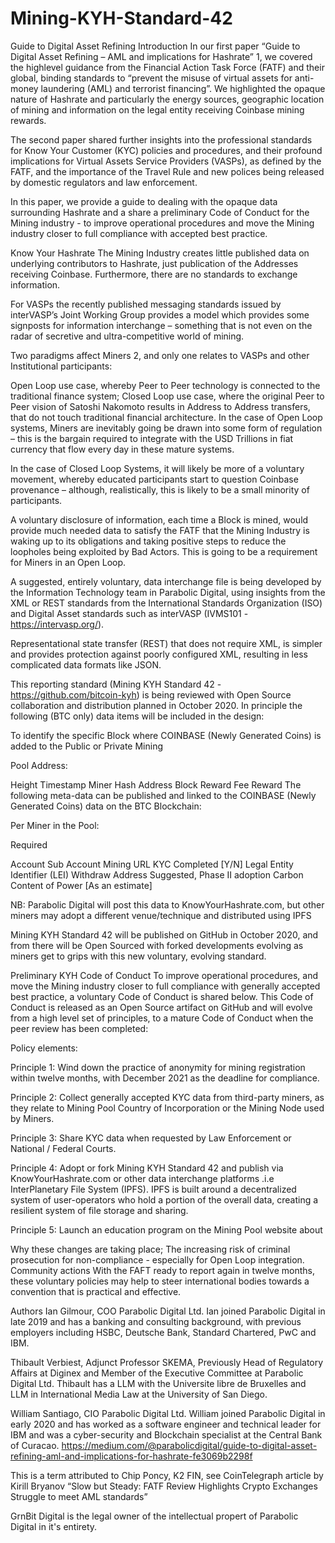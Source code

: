 # Mining-KYH-Standard-42
Guide to Digital Asset Refining
Introduction
In our first paper “Guide to Digital Asset Refining – AML and implications for Hashrate” 1, we covered the highlevel guidance from the Financial Action Task Force (FATF) and their global, binding standards to “prevent the misuse of virtual assets for anti-money laundering (AML) and terrorist financing”. We highlighted the opaque nature of Hashrate and particularly the energy sources, geographic location of mining and information on the legal entity receiving Coinbase mining rewards.

The second paper shared further insights into the professional standards for Know Your Customer (KYC) policies and procedures, and their profound implications for Virtual Assets Service Providers (VASPs), as defined by the FATF, and the importance of the Travel Rule and new polices being released by domestic regulators and law enforcement.

In this paper, we provide a guide to dealing with the opaque data surrounding Hashrate and a share a preliminary Code of Conduct for the Mining industry - to improve operational procedures and move the Mining industry closer to full compliance with accepted best practice.

Know Your Hashrate
The Mining Industry creates little published data on underlying contributors to Hashrate, just publication of the Addresses receiving Coinbase. Furthermore, there are no standards to exchange information.

For VASPs the recently published messaging standards issued by interVASP’s Joint Working Group provides a model which provides some signposts for information interchange – something that is not even on the radar of secretive and ultra-competitive world of mining.

Two paradigms affect Miners 2, and only one relates to VASPs and other Institutional participants:

Open Loop use case, whereby Peer to Peer technology is connected to the traditional finance system;
Closed Loop use case, where the original Peer to Peer vision of Satoshi Nakomoto results in Address to Address transfers, that do not touch traditional financial architecture.
In the case of Open Loop systems, Miners are inevitably going be drawn into some form of regulation – this is the bargain required to integrate with the USD Trillions in fiat currency that flow every day in these mature systems.

In the case of Closed Loop Systems, it will likely be more of a voluntary movement, whereby educated participants start to question Coinbase provenance – although, realistically, this is likely to be a small minority of participants.

A voluntary disclosure of information, each time a Block is mined, would provide much needed data to satisfy the FATF that the Mining Industry is waking up to its obligations and taking positive steps to reduce the loopholes being exploited by Bad Actors. This is going to be a requirement for Miners in an Open Loop.

A suggested, entirely voluntary, data interchange file is being developed by the Information Technology team in Parabolic Digital, using insights from the XML or REST standards from the International Standards Organization (ISO) and Digital Asset standards such as interVASP (IVMS101 - https://intervasp.org/).

Representational state transfer (REST) that does not require XML, is simpler and provides protection against poorly configured XML, resulting in less complicated data formats like JSON.

This reporting standard (Mining KYH Standard 42 - https://github.com/bitcoin-kyh) is being reviewed with Open Source collaboration and distribution planned in October 2020. In principle the following (BTC only) data items will be included in the design:

To identify the specific Block where COINBASE (Newly Generated Coins) is added to the Public or Private Mining

Pool Address:

Height
Timestamp
Miner
Hash
Address
Block Reward
Fee Reward
The following meta-data can be published and linked to the COINBASE (Newly Generated Coins) data on the BTC Blockchain:

Per Miner in the Pool:

Required

Account
Sub Account
Mining URL
KYC Completed [Y/N]
Legal Entity Identifier (LEI)
Withdraw Address
Suggested, Phase II adoption Carbon Content of Power [As an estimate]

NB: Parabolic Digital will post this data to KnowYourHashrate.com, but other miners may adopt a different venue/technique and distributed using IPFS

Mining KYH Standard 42 will be published on GitHub in October 2020, and from there will be Open Sourced with forked developments evolving as miners get to grips with this new voluntary, evolving standard.

Preliminary KYH Code of Conduct
To improve operational procedures, and move the Mining industry closer to full compliance with generally accepted best practice, a voluntary Code of Conduct is shared below. This Code of Conduct is released as an Open Source artifact on GitHub and will evolve from a high level set of principles, to a mature Code of Conduct when the peer review has been completed:

Policy elements:

Principle 1: Wind down the practice of anonymity for mining registration within twelve months, with December 2021 as the deadline for compliance.

Principle 2: Collect generally accepted KYC data from third-party miners, as they relate to Mining Pool Country of Incorporation or the Mining Node used by Miners.

Principle 3: Share KYC data when requested by Law Enforcement or National / Federal Courts.

Principle 4: Adopt or fork Mining KYH Standard 42 and publish via KnowYourHashrate.com or other data interchange platforms .i.e InterPlanetary File System (IPFS). IPFS is built around a decentralized system of user-operators who hold a portion of the overall data, creating a resilient system of file storage and sharing.

Principle 5: Launch an education program on the Mining Pool website about

Why these changes are taking place;
The increasing risk of criminal prosecution for non-compliance - especially for Open Loop integration.
Community actions
With the FAFT ready to report again in twelve months, these voluntary policies may help to steer international bodies towards a convention that is practical and effective.

Authors
Ian Gilmour, COO Parabolic Digital Ltd. Ian joined Parabolic Digital in late 2019 and has a banking and consulting background, with previous employers including HSBC, Deutsche Bank, Standard Chartered, PwC and IBM.

Thibault Verbiest, Adjunct Professor SKEMA, Previously Head of Regulatory Affairs at Diginex and Member of the Executive Committee at Parabolic Digital Ltd. Thibault has a LLM with the Universite libre de Bruxelles and LLM in International Media Law at the University of San Diego.

William Santiago, CIO Parabolic Digital Ltd. William joined Parabolic Digital in early 2020 and has worked as a software engineer and technical leader for IBM and was a cyber-security and Blockchain specialist at the Central Bank of Curacao.
https://medium.com/@parabolicdigital/guide-to-digital-asset-refining-aml-and-implications-for-hashrate-fe3069b2298f

This is a term attributed to Chip Poncy, K2 FIN, see CoinTelegraph article by Kirill Bryanov “Slow but Steady: FATF Review Highlights Crypto Exchanges Struggle to meet AML standards”

GrnBit Digital is the legal owner of the intellectual propert of Parabolic Digital in it's entirety.
